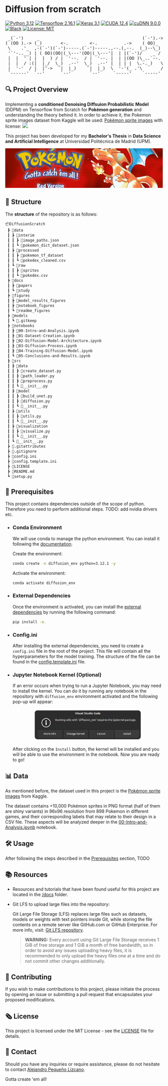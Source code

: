 # Diffusion from scratch

[![Python 3.12](https://img.shields.io/badge/python-3.12-3776AB)](https://www.python.org/downloads/release/python-312/)
[![Tensorflow 2.16.1](https://img.shields.io/badge/tensorflow-2.16-FF6F00)](https://www.tensorflow.org/)
[![Keras 3.1](https://img.shields.io/badge/keras-3.1-D00000)](https://keras.io/)
[![CUDA 12.4](https://img.shields.io/badge/cuda-12.4-76B900)](https://developer.nvidia.com/cuda-zone)
[![cuDNN 9.0.0](https://img.shields.io/badge/cudnn-9.0.0-76B900)](https://developer.nvidia.com/cudnn)
[![Black](https://img.shields.io/badge/code%20style-black-000000.svg)](https://github.com/psf/black)
[![License: MIT](https://img.shields.io/badge/License-MIT-yellow.svg)](https://opensource.org/licenses/MIT)

<pre>
 _(`-')     _                                       (`-').->  _                <-. (`-')_      (`-').->             (`-')  (`-')  _ (`-')               (`-').->
( (OO ).-> (_)       <-.        <-.          .->    ( OO)_   (_)         .->      \( OO) )     ( OO)_   _        <-.(OO )  (OO ).-/ ( OO).->  _         (OO )__ 
 \    .'_  ,-(`-')(`-')-----.(`-')-----.,--.(,--.  (_)--\_)  ,-(`-')(`-')----. ,--./ ,--/     (_)--\_)  \-,-----.,------,) / ,---.  /    '._  \-,-----.,--. ,'-'
 '`'-..__) | ( OO)(OO|(_\---'(OO|(_\---'|  | |(`-')/    _ /  | ( OO)( OO).-.  '|   \ |  |     /    _ /   |  .--./|   /`. ' | \ /`.\ |'--...__) |  .--./|  | |  |
 |  |  ' | |  |  ) / |  '--.  / |  '--. |  | |(OO )\_..`--.  |  |  )( _) | |  ||  . '|  |)    \_..`--.  /_) (`-')|  |_.' | '-'|_.' |`--.  .--'/_) (`-')|  `-'  |
 |  |  / :(|  |_/  \_)  .--'  \_)  .--' |  | | |  \.-._)   \(|  |_/  \|  |)|  ||  |\    |     .-._)   \ ||  |OO )|  .   .'(|  .-.  |   |  |   ||  |OO )|  .-.  |
 |  '-'  / |  |'->  `|  |_)    `|  |_)  \  '-'(_ .'\       / |  |'->  '  '-'  '|  | \   |     \       /(_'  '--'\|  |\  \  |  | |  |   |  |  (_'  '--'\|  | |  |
 `------'  `--'      `--'       `--'     `-----'    `-----'  `--'      `-----' `--'  `--'      `-----'    `-----'`--' '--' `--' `--'   `--'     `-----'`--' `--'
</pre>

## :mag: Project Overview

Implementing a **conditioned Denoising Diffsuion Probabilistic Model** (DDPM) on Tensorflow from Scratch for **Pokémon generation** and understanding the theory behind it. In order to achieve it, the Pokemon sprite images dataset from Kaggle will be used: [Pokémon sprite images](https://www.kaggle.com/datasets/yehongjiang/pokemon-sprites-images) with license: <img src='https://licensebuttons.net/l/zero/1.0/80x15.png'>.

This project has been developed for my **Bachelor's Thesis** in **Data Science and Artificial Intelligence** at Universidad Politécnica de Madrid (UPM).

<div style=\"text-align:center\">
<img src='./figures/readme_figures/poke_red_diffusion_portada.webp'>
</div>

## :open_file_folder: Structure

The **structure** of the repository is as follows:

```tree
📦DiffusionScratch
 ┣ 📂data
 ┃ ┣ 📂interim
 ┃ ┃ ┣ 📜image_paths.json
 ┃ ┃ ┗ 📜pokemon_dict_dataset.json
 ┃ ┣ 📂processed
 ┃ ┃ ┣ 📂pokemon_tf_dataset
 ┃ ┃ ┗ 📜pokedex_cleaned.csv
 ┃ ┗ 📂raw
 ┃ ┃ ┣ 📂sprites
 ┃ ┃ ┗ 📜pokedex.csv
 ┣ 📂docs
 ┃ ┣ 📂papers
 ┃ ┗ 📂study
 ┣ 📂figures
 ┃ ┣ 📂model_results_figures
 ┃ ┣ 📂notebook_figures
 ┃ ┗ 📂readme_figures
 ┣ 📂models
 ┃ ┗ 📜.gitkeep
 ┣ 📂notebooks
 ┃ ┣ 📜00-Intro-and-Analysis.ipynb
 ┃ ┣ 📜01-Dataset-Creation.ipynb
 ┃ ┣ 📜02-Diffusion-Model-Architecture.ipynb
 ┃ ┣ 📜03-Diffusion-Process.ipynb
 ┃ ┣ 📜04-Training-Diffusion-Model.ipynb
 ┃ ┗ 📜05-Conclusions-and-Results.ipynb
 ┣ 📂src
 ┃ ┣ 📂data
 ┃ ┃ ┣ 📜create_dataset.py
 ┃ ┃ ┣ 📜path_loader.py
 ┃ ┃ ┣ 📜preprocess.py
 ┃ ┃ ┗ 📜__init__.py
 ┃ ┣ 📂model
 ┃ ┃ ┣ 📜build_unet.py
 ┃ ┃ ┣ 📜diffusion.py
 ┃ ┃ ┗ 📜__init__.py
 ┃ ┣ 📂utils
 ┃ ┃ ┣ 📜utils.py
 ┃ ┃ ┗ 📜__init__.py
 ┃ ┣ 📂visualization
 ┃ ┃ ┣ 📜visualize.py
 ┃ ┃ ┗ 📜__init__.py
 ┃ ┗ 📜__init__.py
 ┣ 📜.gitattributes
 ┣ 📜.gitignore
 ┣ 📜config.ini
 ┣ 📜config.template.ini
 ┣ 📜LICENSE
 ┣ 📜README.md
 ┗ 📜setup.py
```

## :rocket: Prerequisites

This project contains dependencies outside of the scope of python. Therefore you need to perform additional steps. TODO: add nvidia drivers etc.

- ### Conda Environment
    We will use conda to manage the python environment. You can install it following the [documentation](https://docs.anaconda.com/free/miniconda/#quick-command-line-install).
    
    Create the environment:
    
    ```bash
    conda create -n diffusion_env python=3.12.1 -y
    ```
    
    Activate the environment:
    
    ```bash
    conda activate diffusion_env
    ```

- ### External Dependencies
    Once the environment is activated, you can install the [external dependencies](./setup.py) by running the following command:
    
    ```bash
    pip install -e.
    ```

- ### Config.ini
    After installing the external dependencies, you need to create a `config.ini` file in the root of the project. This file will contain all the hyperparameters for the model training. The structure of the file can be found in the [config.template.ini](./config.template.ini) file.

- ### Jupyter Notebook Kernel (Optional)
    If an error occurs when trying to run a Jupyter Notebook, you may need to install the kernel. You can do it by running any notebook in the repository with `diffusion_env` environment activated and the following pop-up will appear:

    <p align="center">
      <img src="./figures/readme_figures/install_ipykernel_package_ubuntu.png" width="350">
    </p>
    
    After clicking on the `Install` button, the kernel will be installed and you will be able to use the environment in the notebook. Now you are ready to go!

## :bar_chart: Data

As mentioned before, the dataset used in this project is the [Pokémon sprite images](https://www.kaggle.com/datasets/yehongjiang/pokemon-sprites-images) from Kaggle. 

The dataset contains +10,000 Pokémon sprites in PNG format (half of them are shiny variants) in 96x96 resolution from 898 Pokemon in different games, and their corresponding labels that may relate to their design in a CSV file. These aspects will be analyzed deeper in the [00-Intro-and-Analysis.ipynb](./notebooks/00-Intro-and-Analysis.ipynb) notebook.

## :hammer_and_wrench: Usage

After following the steps described in the [Prerequisites](https://github.com/AlejandroPqLz/DiffusionScratch#rocket-prerequisites) section, TODO


## :books: Resources
- Resources and tutorials that have been found useful for this project are located in the [/docs](./docs) folder.
- Git LFS to upload large files into the repository:

    Git Large File Storage (LFS) replaces large files such as datasets, models or weights with text pointers inside Git, while storing the file contents on a remote server like GitHub.com or GitHub Enterprise. 
    For more info, visit: [Git LFS repository](https://github.com/git-lfs/git-lfs/tree/main).
    
    > **WARNING:** Every account using Git Large File Storage receives 1 GiB of free storage and 1 GiB a month of free bandwidth, so in order to avoid any issues uploading heavy files, it is recommended to only upload the heavy files one at a time and do not commit other changes additionally.

## :seedling: Contributing

If you wish to make contributions to this project, please initiate the process by opening an issue or submitting a pull request that encapsulates your proposed modifications.

## :newspaper_roll: License

This project is licensed under the MIT License - see the [LICENSE](./LICENSE) file for details.

## :busts_in_silhouette: Contact

Should you have any inquiries or require assistance, please do not hesitate to contact [Alejandro Pequeño Lizcano](pq.lz.alejandro@gmail.com).

Gotta create 'em all!
